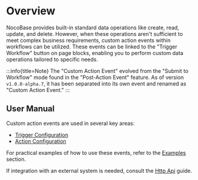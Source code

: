 # Overview

<PluginInfo name="workflow-custom-action-trigger" link="/handbook/workflow-custom-action-trigger" commercial="true"></PluginInfo>

NocoBase provides built-in standard data operations like create, read, update, and delete. However, when these operations aren't sufficient to meet complex business requirements, custom action events within workflows can be utilized. These events can be linked to the "Trigger Workflow" button on page blocks, enabling you to perform custom data operations tailored to specific needs.

:::info{title=Note}
The "Custom Action Event" evolved from the "Submit to Workflow" mode found in the "Post-Action Event" feature. As of version `v1.0.0-alpha.7`, it has been separated into its own event and renamed as "Custom Action Event."
:::

## User Manual

Custom action events are used in several key areas:

- [Trigger Configuration](./trigger.md)
- [Action Configuration](./action.md)

For practical examples of how to use these events, refer to the [Examples](./example.md) section.

If integration with an external system is needed, consult the [Http Api](./http-api.md) guide.
